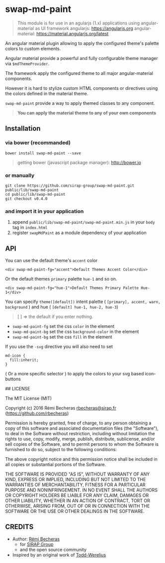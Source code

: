 # swap-md-paint

> This module is for use in an agularjs (1.x) applications using angular-material as UI framework
> angularjs: https://angularjs.org
> angular-material: https://material.angularjs.org/latest

An angular material plugin allowing to apply the configured theme&#39;s palette colors to custom elements.

Angular material provide a powerful and fully configurable theme manager via `$mdThemeProvider`.

The framework apply the configured theme to all major angular-material components.

However it is hard to stylize custom HTML components or directives using the colors defined in the material theme.

`swap-md-paint` provide a way to apply themed classes to any component.

> **You can apply the material theme to any of your own components**

## Installation

### via bower (recommanded)

    bower install swap-md-paint --save

> getting bower (javascript package manager): http://bower.io

### or manually

    git clone https://github.com/sirap-group/swap-md-paint.git public/lib/swap-md-paint
    cd public/lib/swap-md-paint
    git checkout v0.4.0

### and import it in your application

1. append `public/lib/swap-md-paint/swap-md-paint.min.js` in your `body` tag in `index.html`
2. register `swapMdPaint` as a module dependency of your application

## API

You can use the default theme's `accent` color

    <div swap-md-paint-fg="accent">Default Themes Accent Color</div>

Or the default themes `primary` palette `hue-1` and so on.

    <div swap-md-paint-fg="hue-1">Default Themes Primary Palette Hue-1</div>

You can specify `theme([default])` intent palette ( `[primary], accent, warn, background` ) and hue ( `[default] hue-1, hue-2, hue-3`)

> [ ] => the default if you enter nothing.

- `swap-md-paint-fg` set the css `color` in the element
- `swap-md-paint-bg` set the css `background-color` in the element
- `swap-md-paint-bg` set the css `fill` in the element

If you use the `-svg` directive you will also need to set

    md-icon {
      fill:inherit;
    }

( Or a more specific selector ) to apply the colors to your svg based icon-buttons


## LICENSE

The MIT License (MIT)

Copyright (c) 2016 Rémi Becheras <rbecheras@sirap.fr> (https://github.com/rbecheras)

Permission is hereby granted, free of charge, to any person obtaining a copy
of this software and associated documentation files (the "Software"), to deal
in the Software without restriction, including without limitation the rights
to use, copy, modify, merge, publish, distribute, sublicense, and/or sell
copies of the Software, and to permit persons to whom the Software is
furnished to do so, subject to the following conditions:

The above copyright notice and this permission notice shall be included in
all copies or substantial portions of the Software.

THE SOFTWARE IS PROVIDED "AS IS", WITHOUT WARRANTY OF ANY KIND, EXPRESS OR
IMPLIED, INCLUDING BUT NOT LIMITED TO THE WARRANTIES OF MERCHANTABILITY,
FITNESS FOR A PARTICULAR PURPOSE AND NONINFRINGEMENT. IN NO EVENT SHALL THE
AUTHORS OR COPYRIGHT HOLDERS BE LIABLE FOR ANY CLAIM, DAMAGES OR OTHER
LIABILITY, WHETHER IN AN ACTION OF CONTRACT, TORT OR OTHERWISE, ARISING FROM,
OUT OF OR IN CONNECTION WITH THE SOFTWARE OR THE USE OR OTHER DEALINGS IN
THE SOFTWARE.

## CREDITS

- Author: [Rémi Becheras](https://github.com/rbecheras)
    - for [SIRAP Group](https://github.com/sirap-group)
    - and the open source community
- Inspired by an original work of [Todd-Werelius](Todd-Werelius)
